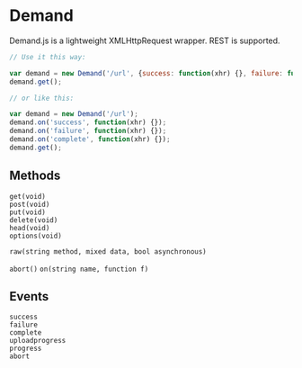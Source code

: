 Demand
======

Demand.js is a lightweight XMLHttpRequest wrapper. REST is supported.

```javascript
// Use it this way:

var demand = new Demand('/url', {success: function(xhr) {}, failure: function(xhr) {}, complete: function(xhr) {}});
demand.get();

// or like this:

var demand = new Demand('/url');
demand.on('success', function(xhr) {});
demand.on('failure', function(xhr) {});
demand.on('complete', function(xhr) {});
demand.get();
```

Methods
-------

`get(void)`  
`post(void)`  
`put(void)`  
`delete(void)`  
`head(void)`  
`options(void)`  

`raw(string method, mixed data, bool asynchronous)`  

`abort()`
`on(string name, function f)`

Events
------

`success`  
`failure`  
`complete`  
`uploadprogress`  
`progress`  
`abort`  